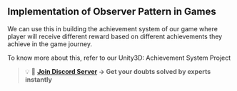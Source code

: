 ## Implementation of Observer Pattern in Games

We can use this in building the achievement system of our game where player will receive different reward based on different achievements they achieve in the game journey.

To know more about this, refer to our Unity3D: Achievement System Project

>💡 🚀 **[Join Discord Server](https://discord.gg/J5zDscnzms) → Get your doubts solved by experts instantly**

